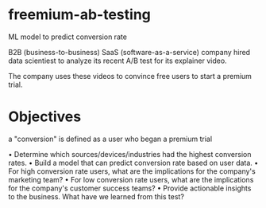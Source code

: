 # freemium-ab-testing
ML model to predict conversion rate

B2B (business-to-business) SaaS (software-as-a-service) company hired data scientiest to analyze its recent A/B test for its explainer video.

The company uses these videos to convince free users to start a premium trial.

# Objectives

a "conversion" is defined as a user who began a premium trial

•	Determine which sources/devices/industries had the highest conversion rates.
•	Build a model that can predict conversion rate based on user data.
  •	For high conversion rate users, what are the implications for the company's marketing team?
  •	For low conversion rate users, what are the implications for the company's customer success teams?
•	Provide actionable insights to the business. What have we learned from this test?
